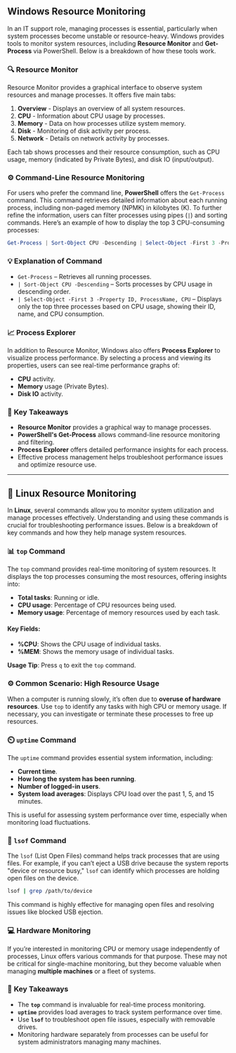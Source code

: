 ## **Windows Resource Monitoring**

In an IT support role, managing processes is essential, particularly when system processes become unstable or resource-heavy. Windows provides tools to monitor system resources, including **Resource Monitor** and **Get-Process** via PowerShell. Below is a breakdown of how these tools work.

### 🔍 **Resource Monitor**

Resource Monitor provides a graphical interface to observe system resources and manage processes. It offers five main tabs:

1. **Overview** - Displays an overview of all system resources.
2. **CPU** - Information about CPU usage by processes.
3. **Memory** - Data on how processes utilize system memory.
4. **Disk** - Monitoring of disk activity per process.
5. **Network** - Details on network activity by processes.

Each tab shows processes and their resource consumption, such as CPU usage, memory (indicated by Private Bytes), and disk IO (input/output).

### ⚙️ **Command-Line Resource Monitoring**

For users who prefer the command line, **PowerShell** offers the `Get-Process` command. This command retrieves detailed information about each running process, including non-paged memory (NPMK) in kilobytes (K). To further refine the information, users can filter processes using pipes (`|`) and sorting commands. Here’s an example of how to display the top 3 CPU-consuming processes:

```powershell
Get-Process | Sort-Object CPU -Descending | Select-Object -First 3 -Property ID, ProcessName, CPU
```

### 💡 **Explanation of Command**

- `Get-Process` – Retrieves all running processes.
- `| Sort-Object CPU -Descending` – Sorts processes by CPU usage in descending order.
- `| Select-Object -First 3 -Property ID, ProcessName, CPU` – Displays only the top three processes based on CPU usage, showing their ID, name, and CPU consumption.

### 📈 **Process Explorer**

In addition to Resource Monitor, Windows also offers **Process Explorer** to visualize process performance. By selecting a process and viewing its properties, users can see real-time performance graphs of:

- **CPU** activity.
- **Memory** usage (Private Bytes).
- **Disk IO** activity.

### 🧠 **Key Takeaways**

- **Resource Monitor** provides a graphical way to manage processes.
- **PowerShell's Get-Process** allows command-line resource monitoring and filtering.
- **Process Explorer** offers detailed performance insights for each process.
- Effective process management helps troubleshoot performance issues and optimize resource use.

--- 

## 🐧 **Linux Resource Monitoring**

In **Linux**, several commands allow you to monitor system utilization and manage processes effectively. Understanding and using these commands is crucial for troubleshooting performance issues. Below is a breakdown of key commands and how they help manage system resources.

### 📊 **`top` Command**

The `top` command provides real-time monitoring of system resources. It displays the top processes consuming the most resources, offering insights into:

- **Total tasks**: Running or idle.
- **CPU usage**: Percentage of CPU resources being used.
- **Memory usage**: Percentage of memory resources used by each task.

#### Key Fields:
- **%CPU**: Shows the CPU usage of individual tasks.
- **%MEM**: Shows the memory usage of individual tasks.

**Usage Tip**: Press `q` to exit the `top` command.

### ⚙️ **Common Scenario: High Resource Usage**

When a computer is running slowly, it’s often due to **overuse of hardware resources**. Use `top` to identify any tasks with high CPU or memory usage. If necessary, you can investigate or terminate these processes to free up resources.

### ⏲️ **`uptime` Command**

The `uptime` command provides essential system information, including:

- **Current time**.
- **How long the system has been running**.
- **Number of logged-in users**.
- **System load averages**: Displays CPU load over the past 1, 5, and 15 minutes.

This is useful for assessing system performance over time, especially when monitoring load fluctuations.

### 📂 **`lsof` Command**

The `lsof` (List Open Files) command helps track processes that are using files. For example, if you can’t eject a USB drive because the system reports "device or resource busy," `lsof` can identify which processes are holding open files on the device.

```bash
lsof | grep /path/to/device
```

This command is highly effective for managing open files and resolving issues like blocked USB ejection.

### 💻 **Hardware Monitoring**

If you’re interested in monitoring CPU or memory usage independently of processes, Linux offers various commands for that purpose. These may not be critical for single-machine monitoring, but they become valuable when managing **multiple machines** or a fleet of systems.

### 🧠 **Key Takeaways**

- The **`top`** command is invaluable for real-time process monitoring.
- **`uptime`** provides load averages to track system performance over time.
- Use **`lsof`** to troubleshoot open file issues, especially with removable drives.
- Monitoring hardware separately from processes can be useful for system administrators managing many machines.
